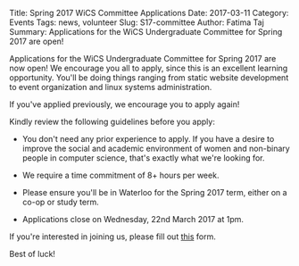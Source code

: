 Title: Spring 2017 WiCS Committee Applications
Date: 2017-03-11
Category: Events
Tags: news, volunteer
Slug: S17-committee
Author: Fatima Taj
Summary: Applications for the WiCS Undergraduate Committee for Spring 2017 are open!

Applications for the WiCS Undergraduate Committee for Spring 2017 are now open!
We encourage you all to apply, since this is an excellent learning opportunity.
You'll be doing things ranging from static website development to event 
organization and linux systems administration.

If you've applied previously, we encourage you to apply again!

Kindly review the following guidelines before you apply:

+ You don't need any prior experience to apply. If you have a desire to improve
the social and academic environment of women and non-binary people in computer
science, that's exactly what we're looking for.

+ We require a time commitment of 8+ hours per week.

+ Please ensure you'll be in Waterloo for the Spring 2017 term, either on a 
co-op or study term.

+ Applications close on Wednesday, 22nd March 2017 at 1pm.

If you're interested in joining us, please fill out [this](https://docs.google.com/forms/d/e/1FAIpQLSdVtfz_JvY5dYuPmQizNH-arPl30mtERev6zlHrJqcjXJyiAw/viewform) form.

Best of luck!
